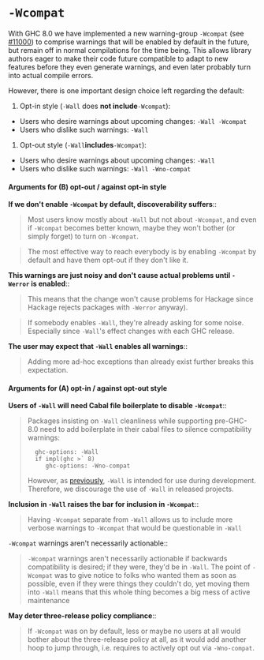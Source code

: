 # `-Wcompat`


With GHC 8.0 we have implemented a new warning-group `-Wcompat` (see
[\#11000](https://gitlab.haskell.org//ghc/ghc/issues/11000)) to comprise warnings that will be enabled by default in the
future, but remain off in normal compilations for the time
being. This allows library authors eager to make their code future
compatible to adapt to new features before they even generate
warnings, and even later probably turn into actual compile errors.


However, there is one important design choice left regarding the default:

1. Opt-in style  (`-Wall` does **not include**`-Wcompat`):

  - Users who desire warnings about upcoming changes: `-Wall -Wcompat`
  - Users who dislike such warnings: `-Wall`

1. Opt-out style (`-Wall`**includes**`-Wcompat`):

  - Users who desire warnings about upcoming changes: `-Wall`
  - Users who dislike such warnings: `-Wall -Wno-compat`

#### Arguments **for (B) opt-out** / against opt-in style

**If we don't enable `-Wcompat` by default, discoverability suffers**::

>
> Most users know mostly about `-Wall` but not about
> `-Wcompat`, and even if `-Wcompat` becomes better known, maybe they
> won't bother (or simply forget) to turn on `-Wcompat`.

>
> The most effective way to reach everybody is by enabling `-Wcompat`
> by default and have them opt-out if they don't like it.

**This warnings are just noisy and don't cause actual problems until `-Werror` is enabled**::

>
> This means that the change won't cause problems for Hackage since Hackage rejects packages with `-Werror` anyway).

>
> If somebody enables `-Wall`, they're already asking for some noise.
> Especially since `-Wall`'s effect changes with each GHC release.

**The user may expect that `-Wall` enables all warnings**::

>
> Adding more ad-hoc exceptions than already exist further breaks this expectation.

#### Arguments **for (A) opt-in** / against opt-out style

**Users of `-Wall` will need Cabal file boilerplate to disable `-Wcompat`**::

>
> Packages insisting on `-Wall` cleanliness while supporting pre-GHC-8.0 need to add boilerplate
> in their cabal files to silence compatibility warnings:
>
> ```wiki
>   ghc-options: -Wall
>   if impl(ghc >` 8)
>      ghc-options: -Wno-compat
> ```
>
>
> However, as [ previously](https://mail.haskell.org/pipermail/ghc-devs/2016-January/010955.html|stated),
> `-Wall` is intended for use during development. Therefore, we discourage the use of `-Wall`
> in released projects.

**Inclusion in `-Wall` raises the bar for inclusion in `-Wcompat`**::

>
> Having `-Wcompat` separate from `-Wall` allows us to include
> more verbose warnings to `-Wcompat` that would be questionable in `-Wall`

`-Wcompat` warnings aren't necessarily actionable::

> `-Wcompat` warnings aren't necessarily actionable if backwards
> compatibility is desired; if they were, they'd be in `-Wall`. The
> point of `-Wcompat` was to give notice to folks who wanted them as soon
> as possible, even if they were things they couldn't do, yet moving
> them into `-Wall` means that this whole thing becomes a big mess of
> active maintenance

**May deter three-release policy compliance**::

>
> If `-Wcompat` was on by default, less or maybe no users at all would
> bother about the three-release policy at all, as it would add another
> hoop to jump through, i.e.  requires to actively opt out via
> `-Wno-compat`.
